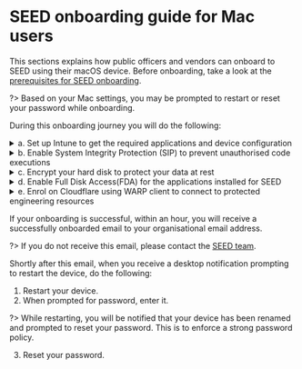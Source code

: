 # SEED onboarding guide for Mac users

This sections explains how public officers and vendors can onboard to SEED using their macOS device. Before onboarding, take a look at the [prerequisites for SEED onboarding](prerequisites-for-onboarding).


?>  Based on your Mac settings, you may be prompted to restart or reset your password while onboarding. 


During this onboarding journey you will do the following:


<details>
  <summary>a. Set up Intune to get the required applications and device configuration</summary><br>

  1. Download and install [**Company Portal**](https://go.microsoft.com/fwlink/?linkid=853070).

  2. Open the **Company Portal** application and click **Sign in** to log in using your TechPass credentials.

  <kbd>![sign-in](images/onboarding-for-macos/sign-in.png)</kbd>

  3. Approve your TechPass login using the authenticator app that was used to set up TechPass MFA. However, if you are a public officer, you must first approve your WOG login before approving your Techpass login.

  <kbd>![log-in-to-gcc](images/onboarding-for-macos/log-in-to-gcc.png)</kbd>

  ?> The above page is displayed only for public officers. Refer to [TechPass documentation](https://docs.developer.tech.gov.sg/docs/techpass-user-guide/#/) for more information.

  4. Once you have signed in, click **Begin**.

  <kbd>![](images/onboarding-for-macos/begin.png)</kbd>

  5. Review privacy information. Then click **Continue**.

  <kbd>![review-privacy-info](images/onboarding-for-macos/review-privacy-info-blurred.png)</kbd>

  6. On the **Install management profile** page, click **Download profile**.

  <kbd>![install-management-profile](images/onboarding-for-macos/install-management-profile.png)</kbd>

  7. Follow the on-screen instructions to allow Microsoft Intune to manage your device. The **Profiles** page is displayed.

  <kbd>![profile-1](images/onboarding-for-macos/profile-1.png)</kbd>

  Tip:
   - If **Profiles** page is not displayed, go to the **Apple** menu > **System Preferences** > **Profiles**.

   - If **Management Profile** is not displayed, then from the left side menu, select **Management Profile**.

   - If Profile installation fails, refer to [Common issues while onboarding using macOS](common-issues-while-onboarding-using-macos).

  8. Click **Install**.

  <kbd>![profile](images/onboarding-for-macos/profile-2.png)</kbd>

  The configuration profiles that Intune needs to deploy will be installed. You will see a list of profiles as shown below.

  <kbd>![list-of-profiles](images/onboarding-for-macos/list-of-profiles.png)</kbd>

  9. Open the **Company Portal** application again.

  <!--![all-set](images/onboarding-for-macos/all-set-1.png)-->

  10. You will see the success message. Click **Done**.

  <kbd>![all-set](images/onboarding-for-macos/all-set-2.png)</kbd>


</details>

<details>
  <summary>b. Enable System Integrity Protection (SIP) to prevent unauthorised code executions</summary><br>

  - To verify if SIP is enabled, open **Terminal** and run the command `csrutil status`.


   If the response on your **Terminal** is `System Integrity Protection status: enabled`, it indicates that SIP is already enabled on your Mac.

  Note:  If it is currently disabled, run the command `csrutil enable` on the **Terminal** and restart your device before proceeding further.

</details>
<details>
  <summary>c. Encrypt your hard disk to protect your data at rest</summary><br>

  1. Go to the **Apple** menu > **System Preferences** > **Security & Privacy**.
  2. Click the **FileVault** tab.
  3. If you see **Turn on FileVault**, go to step 4 or proceed to **Enable Full Disk Access(FDA)**.
  4. Click the lock icon and use your Touch ID or enter your password to unlock.
  5. Click **Turn on FileVault**.
  6. When prompted to specify how you would like to unlock your device if you forget your device password,  select **Create a recovery key and do not use my iCloud account**.

  <kbd>![create-recovery-key](images/onboarding-for-macos/create-recovery-key-1.png)</kbd>

   ?>  Save this key on a different device.

</details>
<details>
  <summary>d. Enable Full Disk Access(FDA) for the applications installed for SEED</summary><br>

  1. Go to the **Apple** menu > **System Preferences** > **Security & Privacy**.
  2. Click the **Privacy** tab.
  3. From the side menu, choose **Full Disk Access**.
  4. Click the lock icon at the bottom and use your Touch ID or enter your  password to unlock.
  5. Ensure the following applications are listed:
       - Tanium Client
       - Microsoft Intune Agent
       - Microsoft Defender ATP
       - Microsoft Defender ATP Security Extension

   ?>  If any of the listed application is missing, please refer to [Common issues while onboarding using macOS](common-issues-while-onboarding-using-macos).

  6. Select the checkboxes beside these applications.

   <kbd>![fda-enabled](images/onboarding-for-macos/all-apps-fda-enabled.png)</kbd>


</details>
<details>
  <summary>e. Enrol on Cloudflare using WARP client to connect to protected engineering resources</summary><br>


  1. Ensure that you have Cloudflare WARP client installed in your device. If not, install the latest [Cloudflare WARP](https://install.appcenter.ms/orgs/cloudflare/apps/1.1.1.1-macos-1/distribution_groups/release) version.

  2. Disconnect from any other VPN that might be running as that could clash with Cloudflare.

  3. Open the Cloudflare WARP client from the menu bar on the top right corner of your Mac device.

  <kbd>![cloudflare-warp-icon](images/onboarding-for-macos/cloudflare-icon.png)</kbd>

  ?>  You can also press ``Command+Spacebar`` and search for  **Cloudflare WARP** application to open it.


 You will see the information page, followed by your privacy policy.

  4. Click **Next** and then **Accept**.

  <kbd>![accept-privacy-policy](images/cloudflare-warp-macos/accept-privacy-policy.png)</kbd>

  5. When prompted to sign in, select **Azure AD – TechPass Prod**.

  ![gcc-cloudflare-access-signin](images/cloudflare-warp-macos/gcc-cloudflare-access-signin.png ':size=50%')

  ?>  If you encounter an error stating that user account does not exist in the respective tenant, open a new tab and go to [https://myaccount.microsoft.com](https://myaccount.microsoft.com/), sign out from your account and then retry.

  6. Sign in using your TechPass credentials.

  ![techpass-sign-in](images/cloudflare-warp-macos/techpass-sign-in.png ':size=50%')

  ?> If you are a public officer, you need to authorise your WOG sign-in first. To authorise that, enter the six-digit one-time password code displayed under your SG Govt M365 account on your authenticator app and then proceed to authorise your TechPass account.

  7. Once you have successfully signed in, click the Cloudflare WARP icon.

  <kbd>![cloudflare-warp-icon](images/onboarding-for-macos/cloudflare-icon.png)</kbd>

  The following screen is displayed.

  <kbd>![warp-teams](images/cloudflare-warp-macos/warp-teams.png)</kbd>

  ?>  If you need to connect to a different VPN, disconnect and quit from the WARP client.

</details>

If your onboarding is successful, within an hour, you will receive a successfully onboarded email to  your organisational email address.  

?> If you do not receive this email, please contact the [SEED team](mailto:gcc2.0_support@tech.gov.sg).

Shortly after this email, when you receive a desktop notification prompting to restart the device, do the following:

1. Restart your device.
2. When prompted for password, enter it.

 ?>  While restarting, you will be notified that your device has been renamed and prompted to reset your password. This is to enforce a strong password policy.

3. Reset your password.
